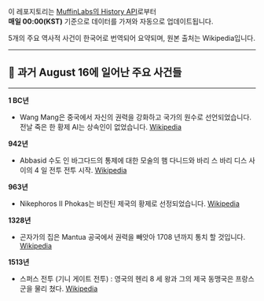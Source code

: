 

이 레포지토리는 [MuffinLabs의 History API](https://history.muffinlabs.com/date)로부터  
**매일 00:00(KST)** 기준으로 데이터를 가져와 자동으로 업데이트됩니다.

5개의 주요 역사적 사건이 한국어로 번역되어 요약되며, 원본 출처는 Wikipedia입니다.

---

## 📅 과거 **August 16**에 일어난 주요 사건들

---
**1 BC년**
- Wang Mang은 중국에서 자신의 권력을 강화하고 국가의 원수로 선언되었습니다.전날 죽은 한 황제 AI는 상속인이 없었습니다.  [Wikipedia](https://wikipedia.org/wiki/Wang_Mang)

**942년**
- Abbasid 수도 인 바그다드의 통제에 대한 모술의 햄 다니드와 바리 스 바리 디스 사이의 4 일 전투 전투 시작.  [Wikipedia](https://wikipedia.org/wiki/Battle_of_al-Mada%27in)

**963년**
- Nikephoros II Phokas는 비잔틴 제국의 황제로 선정되었습니다.  [Wikipedia](https://wikipedia.org/wiki/Nikephoros_II_Phokas)

**1328년**
- 곤자가의 집은 Mantua 공국에서 권력을 빼앗아 1708 년까지 통치 할 것입니다.  [Wikipedia](https://wikipedia.org/wiki/House_of_Gonzaga)

**1513년**
- 스퍼스 전투 (기니 게이트 전투) : 영국의 헨리 8 세 왕과 그의 제국 동맹국은 프랑스 군을 물리 쳤다.  [Wikipedia](https://wikipedia.org/wiki/Battle_of_the_Spurs)
